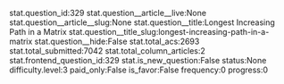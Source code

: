 stat.question_id:329
stat.question__article__live:None
stat.question__article__slug:None
stat.question__title:Longest Increasing Path in a Matrix
stat.question__title_slug:longest-increasing-path-in-a-matrix
stat.question__hide:False
stat.total_acs:2693
stat.total_submitted:7042
stat.total_column_articles:2
stat.frontend_question_id:329
stat.is_new_question:False
status:None
difficulty.level:3
paid_only:False
is_favor:False
frequency:0
progress:0
